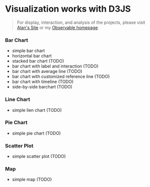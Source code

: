 # Visualization works with D3JS
> For display, interaction, and analysis of the projects, please visit [Alan's Site](https://alan-zhufengxu.com "Alan's Site") or my [Observable homepage](https://beta.observablehq.com/@alandelip "Observable Notebook for d3").

### Bar Chart
- simple bar chart
- horizontal bar chart
- stacked bar chart (TODO)
- bar chart with label and interaction (TODO)
- bar chart with average line (TODO)
- bar chart with customized reference line (TODO)
- bar chart with timeline (TODO)
- side-by-side barchart (TODO)

### Line Chart
- simple lien chart (TODO)

### Pie Chart
- simple pie chart (TODO)

### Scatter Plot
- simple scatter plot (TODO)

### Map
- simple map (TODO)